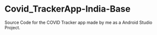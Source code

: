 # Covid_TrackerApp-India-Base
Source Code for the COVID Tracker app made by me as  a Android Studio Project. 
